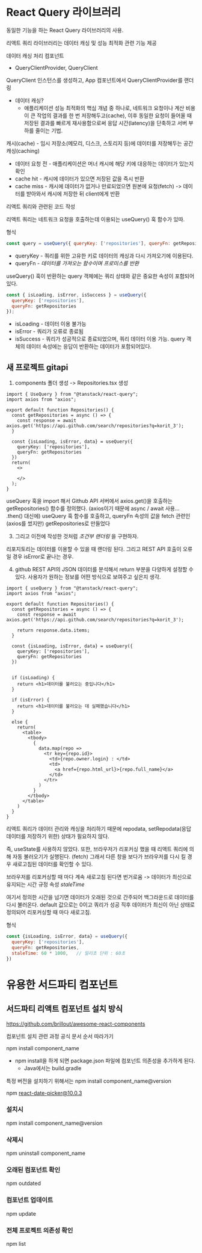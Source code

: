 # React Query 라이브러리

동일한 기능을 하는 React Query 라이브러리의 사용.

리액트 쿼리 라이브러리는 데이터 캐싱 및 성능 최적화 관련 기능 제공

데이터 캐싱 처리 컴포넌트
- QueryClientProvider, QueryClient

QueryClient 인스턴스를 생성하고, App 컴포넌트에서 QueryClientProvider를 랜더링

- 데이터 캐싱?
  - 애플리케이션 성능 최적화의 핵심 개념 중 하나로, 네트워크 요청이나 계산 비용이 큰 작업의 결과를 한 번 저장해두고(cache),
  이후 동일한 요청이 들어올 때 저장된 결과를 빠르게 재사용함으로써 응답 시간(latency)을 단축하고 서버 부하를 줄이는 기법.

캐시(cache) - 임시 저장소(메모리, 디스크, 스토리지 등)에 데이터를 저장해두는 공간
캐싱(caching)
  - 데이터 요청 전 - 애플리케이션은 머너 캐시에 해당 키에 대응하는 데이터가 있는지 확인
  - cache hit - 캐시에 데이터가 있으면 저장된 값을 즉시 반환
  - cache miss - 캐시에 데이터가 없거나 만료되었으면 원본에 요청(fetch)
    -> 데이터를 받아와서 캐시에 저장한 뒤 client에게 반환

리액트 쿼리와 관련된 코드 작성

리액트 쿼리는 네트워크 요청을 호출하는데 이용되는 useQuery() 훅 함수가 있따.

형식

```jsx
const query = useQuery({ queryKey: ['repositories'], queryFn: getRepositories});
```

- queryKey - 쿼리를 위한 고유한 키로 데이터의 캐싱과 다시 가져오기에 이용된다.
- queryFn - _데이터를 가져오는 함수이며 프로미스를 반환_

useQuery() 훅이 반환하는 query 객체에는 쿼리 상태와 같은 중요한 속성이 포함되어 있다.

```jsx
const { isLoading, isError, isSuccess } = useQuery({
  queryKey: ['repositories'],
  queryFn: getRepositories
});
```

- isLoading - 데이터 이용 불가능
- isError - 쿼리가 오류로 종료됨
- isSuccess - 쿼리가 성공적으로 종료되었으며, 쿼리 데이터 이용 가능.
query 객체의 데이터 속성에는 응답이 반환하는 데이터가 포함되어있다.

## 새 프로젝트 gitapi

1. components 폴더 생성 -> Repositories.tsx 생성
```tsx
import { UseQuery } from "@tanstack/react-query";
import axios from "axios";

export default function Repositories() {
  const getRepositories = async () => {
    const response = await axios.get('https://api.github.com/search/repositories?q=korit_3');
  }

  const {isLoading, isError, data} = useQuery({
    queryKey: ['repositories'],
    queryFn: getRepositories
  })
  return(
    <>
    
    </>
  );
}
```
useQuery 훅을 import 해서 Github API 서버에서 axios.get()을 호출하는 getRepositories() 함수를 정의했다.
(axios이기 때문에 async / await 사용... .then() 대신에)
useQuery 훅 함수를 호출하고, queryFn 속성의 값을 fetch 관련인 (axios를 썼지만)
getRepositories로 만들었다

3. 그리고 이전에 작성한 것처럼 _조건부 랜더링_ 을 구현하자.

리포지토리는 데이터를 이용할 수 있을 때 랜더링 된다. 그리고 REST API 호출이 오류일 경우 isError로 끝나는 경우.

4. github REST API의 JSON 데이터를 분석해서 return 부분을 다양하게 설정할 수 있다.
  사용자가 원하는 정보를 어떤 방식으로 보여주고 싶은지 생각.

```tsx
import { useQuery } from "@tanstack/react-query";
import axios from "axios";

export default function Repositories() {
  const getRepositories = async () => {
    const response = await axios.get('https://api.github.com/search/repositories?q=korit_3');

    return response.data.items;
  }

  const {isLoading, isError, data} = useQuery({
    queryKey: ['repositories'],
    queryFn: getRepositories
  })

  
  if (isLoading) {
    return <h1>데이터를 불러오는 중입니다</h1>
  }

  if (isError) {
    return <h1>데이터를 불러오는 데 실패했습니다</h1>
  }

  else {
    return(
      <table>
        <tbody>
          {
            data.map(repo =>
              <tr key={repo.id}>
                <td>{repo.owner.login} : </td>
                <td>
                  <a href={repo.html_url}>{repo.full_name}</a>
                </td>
              </tr>
            )
          }
        </tbody>
      </table>
    )
  }
}
```

리액트 쿼리가 데이터 관리와 캐싱을 처리하기 때문에 repodata, setRepodata(응답 데이터를 저장하기 위한) 상태가 필요하지 않다.

즉, useState를 사용하지 않았다.
또한, 브라우저가 리포커싱 했을 때 리액트 쿼리에 의해 자동 불러오기가 실행된다. (fetch)
그래서 다른 창을 보다가 브라우저를 다시 킬 경우 새로고침된 데이터를 확인할 수 있다.

브라우저를 리포커싱할 때 마다 계속 새로고침 된다면 번거로움 -> 데이터가 최신으로 유지되는 시간 규정 속성 _staleTime_

여기서 정의한 시간을 넘기면 데이터가 오래된 것으로 간주되어 백그라운드로 데이터를 다시 불러온다.
default 값으로는 0이고 쿼리가 성공 직후 데이터가 최신이 아닌 상태로 정의되어 리포커싱할 때 마다 새로고침.

형식
```jsx
const {isLoading, isError, data} = useQuery({
  queryKey: ['repositories'],
  queryFn: getRepositories,
  staleTime: 60 * 1000,   // 밀리초 단위 : 60초
})
```

# 유용한 서드파티 컴포넌트

## 서드파티 리액트 컴포넌트 설치 방식

https://github.com/brillout/awesome-react-components

컴포넌트 설치 관련 과정
공식 문서 순서 따라가기

npm install component_name

- npm install을 하게 되면 package.json 파일에 컴포넌트 의존성을 추가하게 된다.
  - Java에서는 build.gradle

특정 버전을 설치하기 위해서는 npm install component_name@version

npm react-date-picker@10.0.3

### 설치시
npm install component_name@version

### 삭제시
npm uninstall component_name

### 오래된 컴포넌트 확인
npm outdated

### 컴포넌트 업데이트
npm update

### 전체 프로젝트 의존성 확인
npm list
